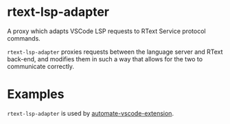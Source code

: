 # rtext-lsp-adapter
A proxy which adapts VSCode LSP requests to RText Service protocol commands.

`rtext-lsp-adapter` proxies requests between the language server and RText back-end, and modifies them in such a way that allows for the two to communicate correctly.

# Examples
`rtext-lsp-adapter` is used by [automate-vscode-extension](https://github.com/mdanilov/automate-vscode-extension).
